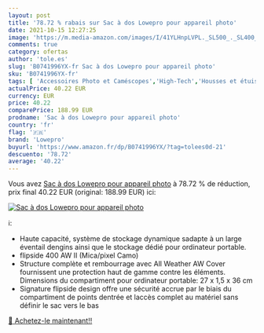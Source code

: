 ```yaml
---
layout: post
title: '78.72 % rabais sur Sac à dos Lowepro pour appareil photo'
date: 2021-10-15 12:27:25
image: 'https://m.media-amazon.com/images/I/41YLHnpLVPL._SL500_._SL400_.jpg'
comments: true
category: ofertas
author: 'tole.es'
slug: 'B0741996YX-fr Sac à dos Lowepro pour appareil photo'
sku: 'B0741996YX-fr'
tags: [ 'Accessoires Photo et Caméscopes','High-Tech','Housses et étuis pour appareils photo et caméscopes','Housses pour appareils photo','Housses pour appareils photo reflex','Photo et caméscopes','lowepro', ]
actualPrice: 40.22 EUR
currency: EUR
price: 40.22
comparePrice: 188.99 EUR
prodname: 'Sac à dos Lowepro pour appareil photo'
country: 'fr'
flag: '🇫🇷'
brand: 'Lowepro'
buyurl: 'https://www.amazon.fr/dp/B0741996YX/?tag=tolees0d-21'
descuento: '78.72'
average: '40.22'
---
```


Vous avez [Sac à dos Lowepro pour appareil photo](https://www.amazon.fr/dp/B0741996YX/?tag=tolees0d-21)  à  78.72 % de réduction, prix final  40.22 EUR (original: 188.99 EUR) ici:

[![Sac à dos Lowepro pour appareil photo](https://m.media-amazon.com/images/I/41YLHnpLVPL._SL500_._SL400_.jpg)](https://www.amazon.fr/dp/B0741996YX/?tag=tolees0d-21)

ℹ️:

- Haute capacité, système de stockage dynamique sadapte à un large éventail dengins ainsi que le stockage dédié pour ordinateur portable.
- flipside 400 AW II (Mica/pixel Camo)
- Structure complète et rembourrage avec All Weather AW Cover fournissent une protection haut de gamme contre les éléments. Dimensions du compartiment pour ordinateur portable: 27 x 1,5 x 36 cm
- Signature flipside design offre une sécurité accrue par le biais du compartiment de points dentrée et laccès complet au matériel sans définir le sac vers le bas

[🛒 Achetez-le maintenant!!](https://www.amazon.fr/dp/B0741996YX/?tag=tolees0d-21)

